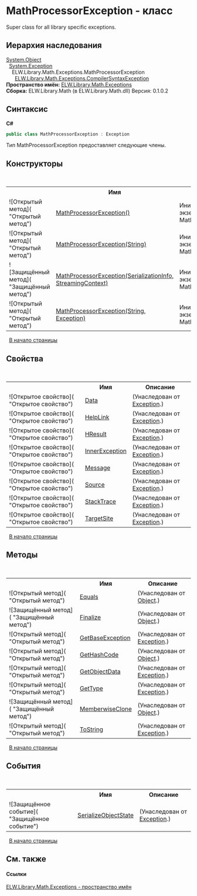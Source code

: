 # MathProcessorException - класс
 

Super class for all library specific exceptions.


## Иерархия наследования
<a href="http://msdn2.microsoft.com/ru-ru/library/e5kfa45b" target="_blank">System.Object</a><br />&nbsp;&nbsp;<a href="http://msdn2.microsoft.com/ru-ru/library/c18k6c59" target="_blank">System.Exception</a><br />&nbsp;&nbsp;&nbsp;&nbsp;ELW.Library.Math.Exceptions.MathProcessorException<br />&nbsp;&nbsp;&nbsp;&nbsp;&nbsp;&nbsp;<a href="T_ELW_Library_Math_Exceptions_CompilerSyntaxException">ELW.Library.Math.Exceptions.CompilerSyntaxException</a><br />
**Пространство имён:**&nbsp;<a href="N_ELW_Library_Math_Exceptions">ELW.Library.Math.Exceptions</a><br />**Сборка:**&nbsp;ELW.Library.Math (в ELW.Library.Math.dll) Версия: 0.1.0.2

## Синтаксис

**C#**<br />
``` C#
public class MathProcessorException : Exception
```

Тип MathProcessorException предоставляет следующие члены.


## Конструкторы
&nbsp;<table><tr><th></th><th>Имя</th><th>Описание</th></tr><tr><td>![Открытый метод]( "Открытый метод")</td><td><a href="M_ELW_Library_Math_Exceptions_MathProcessorException__ctor">MathProcessorException()</a></td><td>
Инициализирует новый экземпляр класса MathProcessorException</td></tr><tr><td>![Открытый метод]( "Открытый метод")</td><td><a href="M_ELW_Library_Math_Exceptions_MathProcessorException__ctor_2">MathProcessorException(String)</a></td><td>
Инициализирует новый экземпляр класса MathProcessorException</td></tr><tr><td>![Защищённый метод]( "Защищённый метод")</td><td><a href="M_ELW_Library_Math_Exceptions_MathProcessorException__ctor_1">MathProcessorException(SerializationInfo, StreamingContext)</a></td><td>
Инициализирует новый экземпляр класса MathProcessorException</td></tr><tr><td>![Открытый метод]( "Открытый метод")</td><td><a href="M_ELW_Library_Math_Exceptions_MathProcessorException__ctor_3">MathProcessorException(String, Exception)</a></td><td>
Инициализирует новый экземпляр класса MathProcessorException</td></tr></table>&nbsp;
<a href="#mathprocessorexception---класс">В начало страницы</a>

## Свойства
&nbsp;<table><tr><th></th><th>Имя</th><th>Описание</th></tr><tr><td>![Открытое свойство]( "Открытое свойство")</td><td><a href="http://msdn2.microsoft.com/ru-ru/library/2wyfbc48" target="_blank">Data</a></td><td> (Унаследован от <a href="http://msdn2.microsoft.com/ru-ru/library/c18k6c59" target="_blank">Exception</a>.)</td></tr><tr><td>![Открытое свойство]( "Открытое свойство")</td><td><a href="http://msdn2.microsoft.com/ru-ru/library/71tawy4s" target="_blank">HelpLink</a></td><td> (Унаследован от <a href="http://msdn2.microsoft.com/ru-ru/library/c18k6c59" target="_blank">Exception</a>.)</td></tr><tr><td>![Открытое свойство]( "Открытое свойство")</td><td><a href="http://msdn2.microsoft.com/ru-ru/library/sh5cw61c" target="_blank">HResult</a></td><td> (Унаследован от <a href="http://msdn2.microsoft.com/ru-ru/library/c18k6c59" target="_blank">Exception</a>.)</td></tr><tr><td>![Открытое свойство]( "Открытое свойство")</td><td><a href="http://msdn2.microsoft.com/ru-ru/library/902sca80" target="_blank">InnerException</a></td><td> (Унаследован от <a href="http://msdn2.microsoft.com/ru-ru/library/c18k6c59" target="_blank">Exception</a>.)</td></tr><tr><td>![Открытое свойство]( "Открытое свойство")</td><td><a href="http://msdn2.microsoft.com/ru-ru/library/9btwf6wk" target="_blank">Message</a></td><td> (Унаследован от <a href="http://msdn2.microsoft.com/ru-ru/library/c18k6c59" target="_blank">Exception</a>.)</td></tr><tr><td>![Открытое свойство]( "Открытое свойство")</td><td><a href="http://msdn2.microsoft.com/ru-ru/library/85weac5w" target="_blank">Source</a></td><td> (Унаследован от <a href="http://msdn2.microsoft.com/ru-ru/library/c18k6c59" target="_blank">Exception</a>.)</td></tr><tr><td>![Открытое свойство]( "Открытое свойство")</td><td><a href="http://msdn2.microsoft.com/ru-ru/library/dxzhy005" target="_blank">StackTrace</a></td><td> (Унаследован от <a href="http://msdn2.microsoft.com/ru-ru/library/c18k6c59" target="_blank">Exception</a>.)</td></tr><tr><td>![Открытое свойство]( "Открытое свойство")</td><td><a href="http://msdn2.microsoft.com/ru-ru/library/2wchw354" target="_blank">TargetSite</a></td><td> (Унаследован от <a href="http://msdn2.microsoft.com/ru-ru/library/c18k6c59" target="_blank">Exception</a>.)</td></tr></table>&nbsp;
<a href="#mathprocessorexception---класс">В начало страницы</a>

## Методы
&nbsp;<table><tr><th></th><th>Имя</th><th>Описание</th></tr><tr><td>![Открытый метод]( "Открытый метод")</td><td><a href="http://msdn2.microsoft.com/ru-ru/library/bsc2ak47" target="_blank">Equals</a></td><td> (Унаследован от <a href="http://msdn2.microsoft.com/ru-ru/library/e5kfa45b" target="_blank">Object</a>.)</td></tr><tr><td>![Защищённый метод]( "Защищённый метод")</td><td><a href="http://msdn2.microsoft.com/ru-ru/library/4k87zsw7" target="_blank">Finalize</a></td><td> (Унаследован от <a href="http://msdn2.microsoft.com/ru-ru/library/e5kfa45b" target="_blank">Object</a>.)</td></tr><tr><td>![Открытый метод]( "Открытый метод")</td><td><a href="http://msdn2.microsoft.com/ru-ru/library/49kcee3b" target="_blank">GetBaseException</a></td><td> (Унаследован от <a href="http://msdn2.microsoft.com/ru-ru/library/c18k6c59" target="_blank">Exception</a>.)</td></tr><tr><td>![Открытый метод]( "Открытый метод")</td><td><a href="http://msdn2.microsoft.com/ru-ru/library/zdee4b3y" target="_blank">GetHashCode</a></td><td> (Унаследован от <a href="http://msdn2.microsoft.com/ru-ru/library/e5kfa45b" target="_blank">Object</a>.)</td></tr><tr><td>![Открытый метод]( "Открытый метод")</td><td><a href="http://msdn2.microsoft.com/ru-ru/library/fwb1489e" target="_blank">GetObjectData</a></td><td> (Унаследован от <a href="http://msdn2.microsoft.com/ru-ru/library/c18k6c59" target="_blank">Exception</a>.)</td></tr><tr><td>![Открытый метод]( "Открытый метод")</td><td><a href="http://msdn2.microsoft.com/ru-ru/library/44zb316t" target="_blank">GetType</a></td><td> (Унаследован от <a href="http://msdn2.microsoft.com/ru-ru/library/c18k6c59" target="_blank">Exception</a>.)</td></tr><tr><td>![Защищённый метод]( "Защищённый метод")</td><td><a href="http://msdn2.microsoft.com/ru-ru/library/57ctke0a" target="_blank">MemberwiseClone</a></td><td> (Унаследован от <a href="http://msdn2.microsoft.com/ru-ru/library/e5kfa45b" target="_blank">Object</a>.)</td></tr><tr><td>![Открытый метод]( "Открытый метод")</td><td><a href="http://msdn2.microsoft.com/ru-ru/library/es4y6f7e" target="_blank">ToString</a></td><td> (Унаследован от <a href="http://msdn2.microsoft.com/ru-ru/library/c18k6c59" target="_blank">Exception</a>.)</td></tr></table>&nbsp;
<a href="#mathprocessorexception---класс">В начало страницы</a>

## События
&nbsp;<table><tr><th></th><th>Имя</th><th>Описание</th></tr><tr><td>![Защищённое событие]( "Защищённое событие")</td><td><a href="http://msdn2.microsoft.com/ru-ru/library/ee332915" target="_blank">SerializeObjectState</a></td><td> (Унаследован от <a href="http://msdn2.microsoft.com/ru-ru/library/c18k6c59" target="_blank">Exception</a>.)</td></tr></table>&nbsp;
<a href="#mathprocessorexception---класс">В начало страницы</a>

## См. также


#### Ссылки
<a href="N_ELW_Library_Math_Exceptions">ELW.Library.Math.Exceptions - пространство имён</a><br />